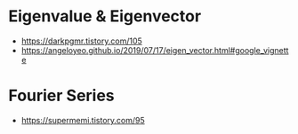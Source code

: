 # Eigenvalue & Eigenvector
- https://darkpgmr.tistory.com/105
- https://angeloyeo.github.io/2019/07/17/eigen_vector.html#google_vignette

# Fourier Series
- https://supermemi.tistory.com/95
